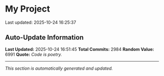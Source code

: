 # My Project


Last updated: 2025-10-24 16:25:37















































































































































































































































































































































































































































































































































































































































































































































































































































































































































































































































































































































































































































































































































































































































































































































































































































































































































































































































































































































































































































































































































































































































































































































































































































































































































































































































































































































































































































































































































































































































































































































































































































































































































































































































































































## Auto-Update Information

**Last Updated:** 2025-10-24 16:51:45
**Total Commits:** 2984
**Random Value:** 6991
**Quote:** _Code is poetry._

---
_This section is automatically generated and updated._